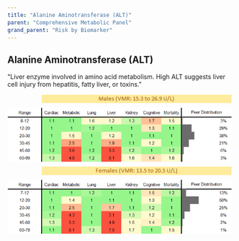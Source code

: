 ```yaml
---
title: "Alanine Aminotransferase (ALT)"
parent: "Comprehensive Metabolic Panel"
grand_parent: "Risk by Biomarker"
---
```



## Alanine Aminotransferase (ALT)


"Liver enzyme involved in amino acid metabolism. High ALT suggests liver cell injury from hepatitis, fatty liver, or toxins."

<div style="display: flex; flex-direction: column; gap: 10px;">

  <img src="/assets/images/vmrbiomarker_alt__male.png" alt="Alanine Aminotransferase (ALT) VMR Male" style="margin-left: 15%">
  <img src="/assets/images/rr_alt__male.png" alt="Alanine Aminotransferase (ALT) RR Male">

  <img src="/assets/images/vmrbiomarker_alt__female.png" alt="Alanine Aminotransferase (ALT) VMR Female" style="margin-left: 15%; ">
  <img src="/assets/images/rr_alt__female.png" alt="Alanine Aminotransferase (ALT) RR Female">

</div>



